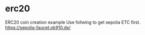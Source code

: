 # erc20
ERC20 coin creation example
Use follwing to get sepolia ETC first.
https://sepolia-faucet.pk910.de/
